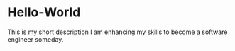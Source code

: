 # Hello-World
This is my short description
I am enhancing my skills to become a software engineer someday.
